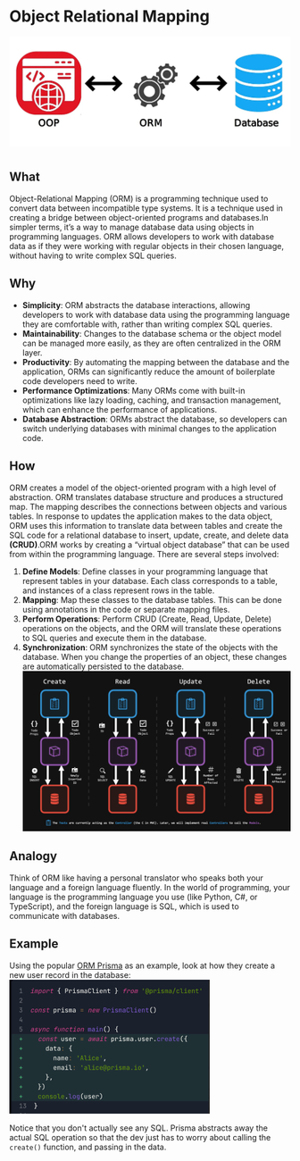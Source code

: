 # Object Relational Mapping

![orm](../../images/orm.webp)
# 
## What

Object-Relational Mapping (ORM) is a programming technique used to convert data between incompatible type systems. It is a technique used in creating a bridge between object-oriented programs and databases.In simpler terms, it’s a way to manage database data using objects in programming languages. ORM allows developers to work with database data as if they were working with regular objects in their chosen language, without having to write complex SQL queries.



## Why

- **Simplicity**: ORM abstracts the database interactions, allowing developers to work with database data using the programming language they are comfortable with, rather than writing complex SQL queries.
- **Maintainability**: Changes to the database schema or the object model can be managed more easily, as they are often centralized in the ORM layer.
- **Productivity**: By automating the mapping between the database and the application, ORMs can significantly reduce the amount of boilerplate code developers need to write.
- **Performance Optimizations**: Many ORMs come with built-in optimizations like lazy loading, caching, and transaction management, which can enhance the performance of applications.
- **Database Abstraction**: ORMs abstract the database, so developers can switch underlying databases with minimal changes to the application code.

## How

 ORM creates a model of the object-oriented program with a high level of abstraction. ORM translates database structure and produces a structured map. The mapping describes the connections between objects and various tables. In response to updates the application makes to the data object, ORM uses this information to translate data between tables and create the SQL code for a relational database to insert, update, create, and delete data **(CRUD)**.ORM works by creating a “virtual object database” that can be used from within the programming language. There are several steps involved:

1. **Define Models**: Define classes in your programming language that represent tables in your database. Each class corresponds to a table, and instances of a class represent rows in the table.
2. **Mapping**: Map these classes to the database tables. This can be done using annotations in the code or separate mapping files.
3. **Perform Operations**: Perform CRUD (Create, Read, Update, Delete) operations on the objects, and the ORM will translate these operations to SQL queries and execute them in the database.
4. **Synchronization**: ORM synchronizes the state of the objects with the database. When you change the properties of an object, these changes are automatically persisted to the database.
![CRUD](../../images/CRUD.png)

## Analogy

Think of ORM like having a personal translator who speaks both your language and a foreign language fluently. In the world of programming, your language is the programming language you use (like Python, C#, or TypeScript), and the foreign language is SQL, which is used to communicate with databases.

## Example
Using the popular [ORM Prisma](https://www.prisma.io/docs/getting-started/quickstart-sqlite) as an example, look at how they create a new user record in the database:
					<img src="../../images/prismaORM.png" alt="prims-code" style="zoom:50%;"/>				

Notice that you don't actually see any SQL. Prisma abstracts away the actual SQL operation so that the dev just has to worry about calling the `create()` function, and passing in the data.